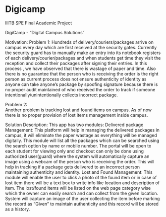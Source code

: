 # Digicamp
IIITB SPE Final Academic Project

DigiCamp  - “Digital Campus Solutions”

Motivation:
Problem 1:
Hundreds of delivery/couriers/packages arrive on campus every day which are first received at the security gates. Currently the security guard has to manually make an entry into its notebook registers of each delivery/courier/packages and when students get time they visit the reception and collect their packages after signing their entries. In this process , we have observed that there is wastage of paper and time. Also there is no guarantee that the person who is receiving the order is the right person as current process does not ensure authenticity of identity as anyone can take anyone’s package by spoofing signature because there is no proper audit maintained of who received the order to track if someone intentionally/unintentionally collects incorrect package.


Problem 2:	
Another problem is tracking lost and found items on campus. As of now there is no proper provision of lost items management inside campus.

Solution Description: 
This app has two modules:
Delivered package Management:
This platform will help in managing the delivered packages in campus, it will eliminate the paper wastage as everything will be managed digitally. This module will list all the packages which can be searched using the search option by name or mobile number. The portal will be open to each student for viewing only and checkout can only be done using authorized user(guard) where the system will automatically capture an image using a webcam of the person who is receiving the order. This will help in tracking if a package gets delivered to an incorrect person maintaining authenticity and identity.
  Lost and Found Management:
This module will enable the user to click a photo of the found item or in case of lost item there will be a text box to write info like location and description of item.
The lost/found items will be listed on the web page category wise which the owner can easily search and can collect from the given location. System will capture an image of the user collecting the item before marking the record as “Given”  to maintain authenticity and this record will be stored as a history.
